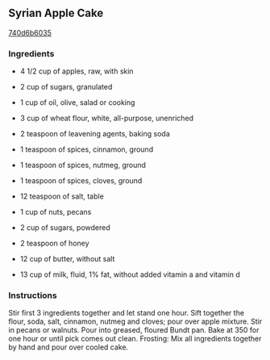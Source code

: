 ## Syrian Apple Cake

[740d6b6035](http://www.food.com/recipe/syrian-apple-cake-426761)

### Ingredients

 - 4 1/2 cup of apples, raw, with skin

 - 2 cup of sugars, granulated

 - 1 cup of oil, olive, salad or cooking

 - 3 cup of wheat flour, white, all-purpose, unenriched

 - 2 teaspoon of leavening agents, baking soda

 - 1 teaspoon of spices, cinnamon, ground

 - 1 teaspoon of spices, nutmeg, ground

 - 1 teaspoon of spices, cloves, ground

 - 12 teaspoon of salt, table

 - 1 cup of nuts, pecans

 - 2 cup of sugars, powdered

 - 2 teaspoon of honey

 - 12 cup of butter, without salt

 - 13 cup of milk, fluid, 1% fat, without added vitamin a and vitamin d

### Instructions

Stir first 3 ingredients together and let stand one hour. Sift together the flour, soda, salt, cinnamon, nutmeg and cloves; pour over apple mixture. Stir in pecans or walnuts. Pour into greased, floured Bundt pan. Bake at 350 for one hour or until pick comes out clean. Frosting: Mix all ingredients together by hand and pour over cooled cake.